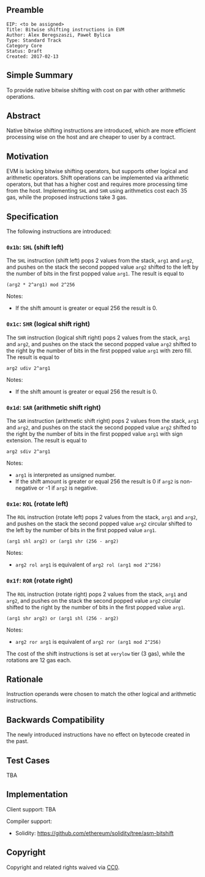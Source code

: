 ## Preamble

    EIP: <to be assigned>
    Title: Bitwise shifting instructions in EVM
    Author: Alex Beregszaszi, Paweł Bylica
    Type: Standard Track
    Category Core
    Status: Draft
    Created: 2017-02-13


## Simple Summary

To provide native bitwise shifting with cost on par with other arithmetic operations.

## Abstract

Native bitwise shifting instructions are introduced, which are more efficient processing wise on the host and are cheaper to user by a contract.

## Motivation

EVM is lacking bitwise shifting operators, but supports other logical and arithmetic operators. Shift operations can be implemented via arithmetic operators, but that has a higher cost and requires more processing time from the host. Implementing `SHL` and `SHR` using arithmetics cost each 35 gas, while the proposed instructions take 3 gas.

## Specification

The following instructions are introduced:

### `0x1b`: `SHL` (shift left)

The `SHL` instruction (shift left) pops 2 values from the stack, `arg1` and `arg2`, and pushes on the stack the second popped value `arg2` shifted to the left by the number of bits in the first popped value `arg1`. The result is equal to

```
(arg2 * 2^arg1) mod 2^256
```

Notes:
- If the shift amount is greater or equal 256 the result is 0.

### `0x1c`: `SHR` (logical shift right)

The `SHR` instruction (logical shift right) pops 2 values from the stack, `arg1` and `arg2`, and pushes on the stack the second popped value `arg2` shifted to the right by the number of bits in the first popped value `arg1` with zero fill. The result is equal to

```
arg2 udiv 2^arg1
```

Notes:
- If the shift amount is greater or equal 256 the result is 0.

### `0x1d`: `SAR` (arithmetic shift right)

The `SAR` instruction (arithmetic shift right) pops 2 values from the stack, `arg1` and `arg2`, and pushes on the stack the second popped value `arg2` shifted to the right by the number of bits in the first popped value `arg1` with sign extension. The result is equal to

```
arg2 sdiv 2^arg1
```

Notes:
- `arg1` is interpreted as unsigned number.
- If the shift amount is greater or equal 256 the result is 0 if `arg2` is non-negative or -1 if `arg2` is negative.

### `0x1e`: `ROL` (rotate left)

The `ROL` instruction (rotate left) pops 2 values from the stack, `arg1` and `arg2`, and pushes on the stack the second popped value `arg2` circular shifted to the left by the number of bits in the first popped value `arg1`.

```
(arg1 shl arg2) or (arg1 shr (256 - arg2)
```

Notes:
- `arg2 rol arg1` is equivalent of `arg2 rol (arg1 mod 2^256)`

### `0x1f`: `ROR` (rotate right)

The `ROL` instruction (rotate right) pops 2 values from the stack, `arg1` and `arg2`, and pushes on the stack the second popped value `arg2` circular shifted to the right by the number of bits in the first popped value `arg1`.

```
(arg1 shr arg2) or (arg1 shl (256 - arg2)
```

Notes:
- `arg2 ror arg1` is equivalent of `arg2 ror (arg1 mod 2^256)`

The cost of the shift instructions is set at `verylow` tier (3 gas), while the rotations are 12 gas each.

## Rationale

Instruction operands were chosen to match the other logical and arithmetic instructions.

## Backwards Compatibility

The newly introduced instructions have no effect on bytecode created in the past.

## Test Cases

TBA

## Implementation

Client support:
TBA

Compiler support:
- Solidity: https://github.com/ethereum/solidity/tree/asm-bitshift

## Copyright

Copyright and related rights waived via [CC0](https://creativecommons.org/publicdomain/zero/1.0/).
